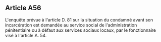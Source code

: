 Article A56
----
L'enquête prévue à l'article D. 81 sur la situation du condamné avant son
incarcération est demandée au service social de l'administration pénitentiaire
ou à défaut aux services sociaux locaux, par le fonctionnaire visé à l'article
A. 54.
